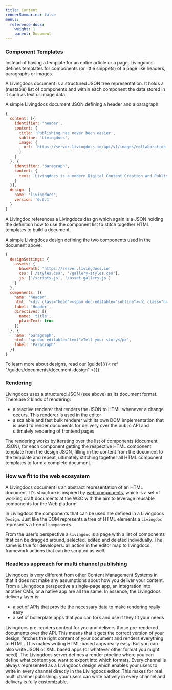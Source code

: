 ```yaml
---
title: Content
renderSummaries: false
menus:
  reference-docs:
    weight: 1
    parent: Document
---
```


### Component Templates

Instead of having a template for an entire article or a page, Livingdocs defines templates for components (or little snippets) of a page like headers, paragraphs or images.

A Livingdocs document is a structured JSON tree representation. It holds a (nestable) list of components and within each component the data stored in it such as text or image data.

A simple Livingdocs document JSON defining a header and a paragraph:
```js
{
  content: [{
    identifier: 'header',
    content: {
      title: 'Publishing has never been easier',
      subline: 'Livingdocs',
      image: {
        url: 'https://server.livingdocs.io/api/v1/images/collaboration.jpg?id=MQkvMjAxOS83LzIyLzJiZTcwZWI2LTIxYjMtNDBiMy04MmRkLWY4OTY5ZGE4YjBmMy5qcGVnCTQ4NQ%3D%3D&w=1024&auto=format'
      }
    }
  }, {
    identifier: 'paragraph',
    content: {
      text: 'Livingdocs is a modern Digital Content Creation and Publishing System in use at a large variety of media companies.'
    }
  }],
  design: {
    name: 'livingdocs',
    version: '0.0.1'
  }
}
```

A Livingdoc references a Livingdocs design which again is a JSON holding the definition how to use the component list to stitch together HTML templates to build a document.

A simple Livingdocs design defining the two components used in the document above:
```js
{
  designSettings: {
    assets: {
      basePath: 'https://server.livingdocs.io',
      css: ['/styles.css', '/gallery-styles.css'],
      js: ['/scripts.js', '/asset-gallery.js']
    }
  },
  components: [{
    name: 'header',
    html: '<div class="head"><span doc-editable="subline"><h1 class="head__title"      doc-editable="title">Title</h1><div class="figure"><img doc-image="image"</div></div>',
    label: 'Header',
    directives: [{
      name: 'title',
      plainText: true
    }]
  }, {
    name: 'paragraph',
    html: '<p doc-editable="text">Tell your story</p>',
    label: 'Paragraph'
  }]
}
```

To learn more about designs, read our [guide]({{< ref "/guides/documents/document-design" >}}).

### Rendering

Livingdocs uses a structured JSON (see above) as its document format. There are 2 kinds of rendering:
- a reactive renderer that renders the JSON to HTML whenever a change occurs. This renderer is used in the editor
- a scalable and fast bulk renderer with its own DOM implementation that is used to render documents for delivery over the public API and ultimately rendering of frontend pages

The rendering works by iterating over the list of components (document JSON), for each component getting the respective HTML component template from the design JSON, filling in the content from the document to the template and repeat, ultimately stitching together all HTML component templates to form a complete document.

### How we fit to the web ecosystem

A Livingdocs document is an abstract representation of an HTML document. It's structure is inspired by [web components](http://www.w3.org/TR/components-intro/), which is a set of working draft documents at the W3C with the aim to leverage reusable components for the Web platform.

In Livingdocs the components that can be used are defined in a Livingdocs `Design`. Just like the DOM represents a tree of HTML elements a `Livingdoc` represents a tree of `components`.

From the user's perspective a `livingdoc` is a page with a list of components that can be dragged around, selected, edited and deleted individually. The same is true for developers: all action in the editor map to livingdocs framework actions that can be scripted as well.

### Headless approach for multi channel publishing

Livingdocs is very different from other Content Management Systems in that it does not make any assumptions about how you deliver your content. From a Livingdocs perspective a single-page app, an integration into another CMS, or a native app are all the same. In essence, the Livingdocs delivery layer is:

- a set of APIs that provide the necessary data to make rendering really easy
- a set of boilerplate apps that you can fork and use if they fit your needs

Livingdocs pre-renders content for you and delivers those pre-rendered documents over the API. This means that it gets the correct version of your design, fetches the right content of your document and renders everything to HTML. This makes writing HTML-based apps really easy. But you can also write JSON or XML based apps (or whatever other format you might need). The Livingdocs server defines a render pipeline where you can define what content you want to export into which formats. Every channel is always represented as a Livingdocs design which enables your users to write in every channel directly in the Livingdocs editor. This makes for real multi channel publishing: your users can write natively in every channel and delivery is fully customizable.
